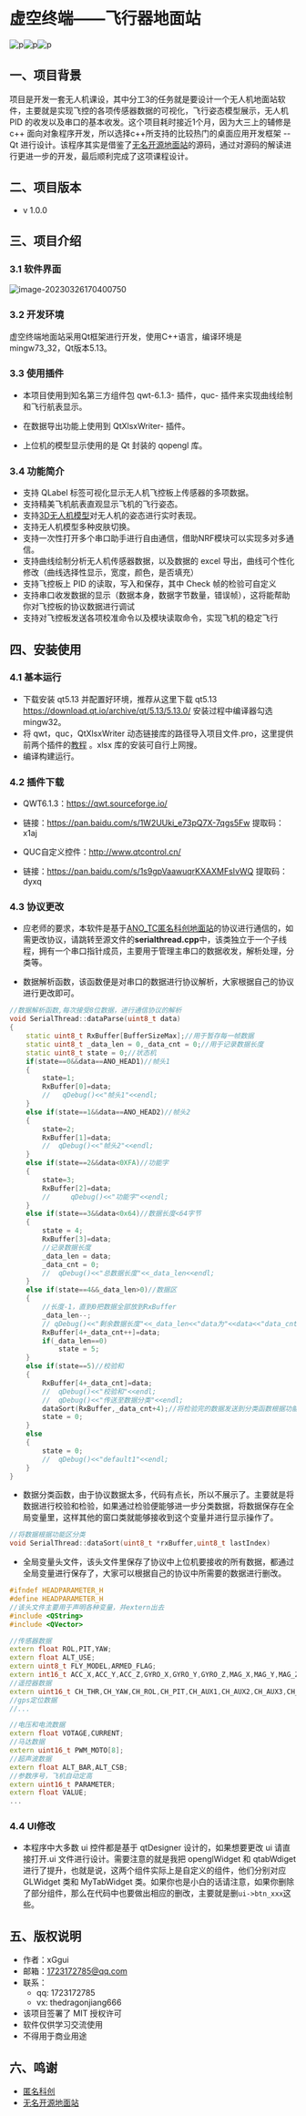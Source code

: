 # 虚空终端——飞行器地面站

![p](https://img.shields.io/github/forks/xGgui-d/VoidTerminal-DroneGroundStation?style=plastic)![p](https://img.shields.io/github/stars/xGgui-d?color=yellow&style=plastic)![p](https://img.shields.io/github/license/xGgui-d/VoidTerminal-DroneGroundStation?style=plastic)

## 一、项目背景

​		项目是开发一套无人机课设，其中分工3的任务就是要设计一个无人机地面站软件，主要就是实现飞控的各项传感器数据的可视化，飞行姿态模型展示，无人机 PID 的收发以及串口的基本收发。这个项目耗时接近1个月，因为大三上的辅修是 c++ 面向对象程序开发，所以选择c++所支持的比较热门的桌面应用开发框架 --Qt 进行设计。该程序其实是借鉴了[无名开源地面站](https://github.com/wustyuyi/NGroundStation)的源码，通过对源码的解读进行更进一步的开发，最后顺利完成了这项课程设计。

## 二、项目版本

* v 1.0.0

## 三、项目介绍

### 3.1 软件界面

![image-20230326170400750](doc/img.png)

### 3.2 开发环境

​		虚空终端地面站采用Qt框架进行开发，使用C++语言，编译环境是mingw73_32，Qt版本5.13。

### 3.3 使用插件

* 本项目使用到知名第三方组件包 qwt-6.1.3- 插件，quc- 插件来实现曲线绘制和飞行航表显示。

* 在数据导出功能上使用到 QtXlsxWriter- 插件。
* 上位机的模型显示使用的是 Qt 封装的 qopengl 库。

### 3.4 功能简介

* 支持 QLabel 标签可视化显示无人机飞控板上传感器的多项数据。
* 支持精美飞机航表直观显示飞机的飞行姿态。
* 支持[3D无人机模型](https://www.3dcool.net/)对无人机的姿态进行实时表现。
* 支持无人机模型多种皮肤切换。
* 支持一次性打开多个串口助手进行自由通信，借助NRF模块可以实现多对多通信。
* 支持曲线绘制分析无人机传感器数据，以及数据的 excel 导出，曲线可个性化修改（曲线选择性显示，宽度，颜色，是否填充）
* 支持飞控板上 PID 的读取，写入和保存，其中 Check 帧的检验可自定义
* 支持串口收发数据的显示（数据本身，数据字节数量，错误帧），这将能帮助你对飞控板的协议数据进行调试
* 支持对飞控板发送各项校准命令以及模块读取命令，实现飞机的稳定飞行

## 四、安装使用

### 4.1 基本运行

* 下载安装 qt5.13 并配置好环境，推荐从这里下载 qt5.13 https://download.qt.io/archive/qt/5.13/5.13.0/ 安装过程中编译器勾选 mingw32。
* 将 qwt，quc，QtXlsxWriter 动态链接库的路径导入项目文件.pro，这里提供前两个插件的[教程](doc/quc和qwt插件的安装.docx) 。xlsx 库的安装可自行上网搜。
* 编译构建运行。

### 4.2 插件下载

* QWT6.1.3：https://qwt.sourceforge.io/

* 链接：https://pan.baidu.com/s/1W2UUki_e73pQ7X-7qgs5Fw 提取码：x1aj

* QUC自定义控件：http://www.qtcontrol.cn/

* 链接：https://pan.baidu.com/s/1s9gpVaawuqrKXAXMFsIvWQ 提取码：dyxq

### 4.3 协议更改

* 应老师的要求，本软件是基于[ANO_TC匿名科创地面站](http://anotc.com/wiki/welcome)的协议进行通信的，如需更改协议，请跳转至源文件的**serialthread.cpp**中，该类独立于一个子线程，拥有一个串口指针成员，主要用于管理主串口的数据收发，解析处理，分类等。

* 数据解析函数，该函数便是对串口的数据进行协议解析，大家根据自己的协议进行更改即可。

```cpp
//数据解析函数,每次接受8位数据，进行通信协议的解析
void SerialThread::dataParse(uint8_t data)
{
    static uint8_t RxBuffer[BufferSizeMax];//用于暂存每一帧数据
    static uint8_t _data_len = 0,_data_cnt = 0;//用于记录数据长度
    static uint8_t state = 0;//状态机
    if(state==0&&data==ANO_HEAD1)//帧头1
    {
        state=1;
        RxBuffer[0]=data;
        //   qDebug()<<"帧头1"<<endl;
    }
    else if(state==1&&data==ANO_HEAD2)//帧头2
    {
        state=2;
        RxBuffer[1]=data;
        //  qDebug()<<"帧头2"<<endl;
    }
    else if(state==2&&data<0XFA)//功能字
    {
        state=3;
        RxBuffer[2]=data;
        //     qDebug()<<"功能字"<<endl;
    }
    else if(state==3&&data<0x64)//数据长度<64字节
    {
        state = 4;
        RxBuffer[3]=data;
        //记录数据长度
        _data_len = data;
        _data_cnt = 0;
        //  qDebug()<<"总数据长度"<<_data_len<<endl;
    }
    else if(state==4&&_data_len>0)//数据区
    {
        //长度-1，直到0把数据全部放到RxBuffer
        _data_len--;
        // qDebug()<<"剩余数据长度"<<_data_len<<"data为"<<data<<"data_cnt为"<<_data_cnt<<endl;
        RxBuffer[4+_data_cnt++]=data;
        if(_data_len==0)
            state = 5;
    }
    else if(state==5)//校验和
    {
        RxBuffer[4+_data_cnt]=data;
        //  qDebug()<<"校验和"<<endl;
        //  qDebug()<<"传送至数据分类"<<endl;
        dataSort(RxBuffer,_data_cnt+4);//将检验完的数据发送到分类函数根据功能号分类
        state = 0;
    }
    else
    {
        state = 0;
        //  qDebug()<<"default1"<<endl;
    }
}
```

* 数据分类函数，由于协议数据太多，代码有点长，所以不展示了。主要就是将数据进行校验和检验，如果通过检验便能够进一步分类数据，将数据保存在全局变量里，这样其他的窗口类就能够接收到这个变量并进行显示操作了。

```cpp
//将数据根据功能区分类
void SerialThread::dataSort(uint8_t *rxBuffer,uint8_t lastIndex)
```

* 全局变量头文件，该头文件里保存了协议中上位机要接收的所有数据，都通过全局变量进行保存了，大家可以根据自己的协议中所需要的数据进行删改。

```cpp
#ifndef HEADPARAMETER_H
#define HEADPARAMETER_H
//该头文件主要用于声明各种变量，并extern出去
#include <QString>
#include <QVector>

//传感器数据
extern float ROL,PIT,YAW;
extern float ALT_USE;
extern uint8_t FLY_MODEL,ARMED_FLAG;
extern int16_t ACC_X,ACC_Y,ACC_Z,GYRO_X,GYRO_Y,GYRO_Z,MAG_X,MAG_Y,MAG_Z;
//遥控器数据
extern uint16_t CH_THR,CH_YAW,CH_ROL,CH_PIT,CH_AUX1,CH_AUX2,CH_AUX3,CH_AUX4,CH_AUX5,CH_AUX6;
//gps定位数据
//...

//电压和电流数据
extern float VOTAGE,CURRENT;
//马达数据
extern uint16_t PWM_MOTO[8];
//超声波数据
extern float ALT_BAR,ALT_CSB;
//参数序号，飞机自动定高
extern uint16_t PARAMETER;
extern float VALUE;
...
```

### 4.4 UI修改

* 本程序中大多数 ui 控件都是基于 qtDesigner 设计的，如果想要更改 ui 请直接打开.ui 文件进行设计。需要注意的就是我把 openglWidget 和 qtabWdiget 进行了提升，也就是说，这两个组件实际上是自定义的组件，他们分别对应 GLWidget 类和 MyTabWidget 类。如果你也是小白的话请注意，如果你删除了部分组件，那么在代码中也要做出相应的删改，主要就是删`ui->btn_xxx`这些。

## 五、版权说明

* 作者：xGgui
* 邮箱：1723172785@qq.com
* 联系：
  * qq: 1723172785    
  * vx: thedragonjiang666
* 该项目签署了 MIT 授权许可
* 软件仅供学习交流使用
* 不得用于商业用途

## 六、鸣谢

*  [匿名科创](http://anotc.com/wiki/welcome)
* [无名开源地面站](https://github.com/wustyuyi/NGroundStation)
